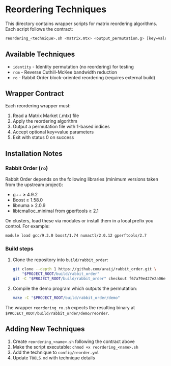 # Reordering Techniques

This directory contains wrapper scripts for matrix reordering algorithms. Each script follows the contract:

```bash
reordering_<technique>.sh <matrix.mtx> <output_permutation.g> [key=value ...]
```

## Available Techniques

- `identity` - Identity permutation (no reordering) for testing
- `rcm` - Reverse Cuthill-McKee bandwidth reduction  
- `ro` - Rabbit Order block-oriented reordering (requires external build)

## Wrapper Contract

Each reordering wrapper must:
1. Read a Matrix Market (.mtx) file
2. Apply the reordering algorithm 
3. Output a permutation file with 1-based indices
4. Accept optional key=value parameters
5. Exit with status 0 on success

## Installation Notes

### Rabbit Order (`ro`)

Rabbit Order depends on the following libraries (minimum versions taken from
the upstream project):

- g++ ≥ 4.9.2
- Boost ≥ 1.58.0
- libnuma ≥ 2.0.9
- libtcmalloc_minimal from gperftools ≥ 2.1

On clusters, load these via modules or install them in a local prefix you
control. For example:

```bash
module load gcc/9.3.0 boost/1.74 numactl/2.0.12 gperftools/2.7
```

### Build steps

1. Clone the repository into `build/rabbit_order`:

   ```bash
   git clone --depth 1 https://github.com/araij/rabbit_order.git \
       "$PROJECT_ROOT/build/rabbit_order"
   git -C "$PROJECT_ROOT/build/rabbit_order" checkout f67a79e427e2a06e72f6b528fd5464dfe8a43174
   ```
2. Compile the demo program which outputs the permutation:

   ```bash
   make -C "$PROJECT_ROOT/build/rabbit_order/demo"
   ```

The wrapper `reordering_ro.sh` expects the resulting binary at
`$PROJECT_ROOT/build/rabbit_order/demo/reorder`.

## Adding New Techniques

1. Create `reordering_<name>.sh` following the contract above
2. Make the script executable: `chmod +x reordering_<name>.sh`
3. Add the technique to `config/reorder.yml`
4. Update `TOOLS.md` with technique details
